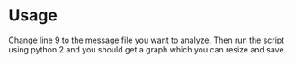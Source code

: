 # Usage

Change line 9 to the message file you want to analyze.
Then run the script using python 2 and you should get a graph which you can resize and save.
